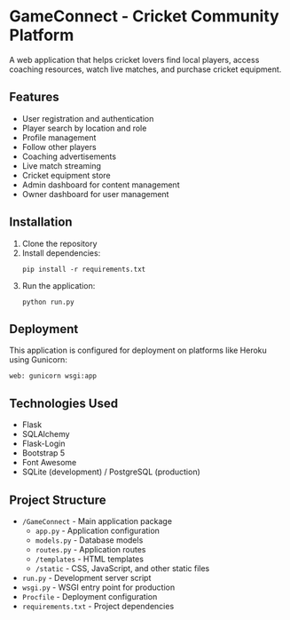 # GameConnect - Cricket Community Platform

A web application that helps cricket lovers find local players, access coaching resources, watch live matches, and purchase cricket equipment.

## Features

- User registration and authentication
- Player search by location and role
- Profile management
- Follow other players
- Coaching advertisements
- Live match streaming
- Cricket equipment store
- Admin dashboard for content management
- Owner dashboard for user management

## Installation

1. Clone the repository
2. Install dependencies:
   ```
   pip install -r requirements.txt
   ```
3. Run the application:
   ```
   python run.py
   ```

## Deployment

This application is configured for deployment on platforms like Heroku using Gunicorn:

```
web: gunicorn wsgi:app
```

## Technologies Used

- Flask
- SQLAlchemy
- Flask-Login
- Bootstrap 5
- Font Awesome
- SQLite (development) / PostgreSQL (production)

## Project Structure

- `/GameConnect` - Main application package
  - `app.py` - Application configuration
  - `models.py` - Database models
  - `routes.py` - Application routes
  - `/templates` - HTML templates
  - `/static` - CSS, JavaScript, and other static files
- `run.py` - Development server script
- `wsgi.py` - WSGI entry point for production
- `Procfile` - Deployment configuration
- `requirements.txt` - Project dependencies